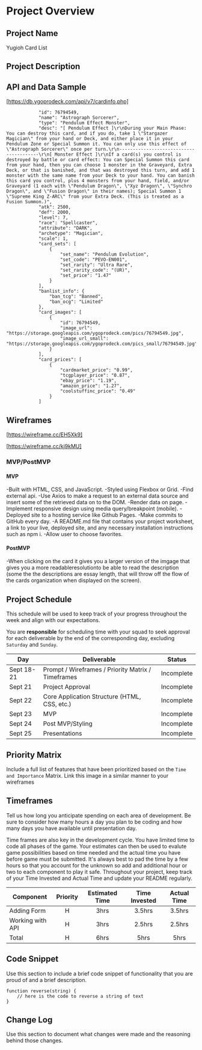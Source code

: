 
# Project Overview

## Project Name

Yugioh Card List

## Project Description



## API and Data Sample

[https://db.ygoprodeck.com/api/v7/cardinfo.php] 
```
            "id": 76794549,
            "name": "Astrograph Sorcerer",
            "type": "Pendulum Effect Monster",
            "desc": "[ Pendulum Effect ]\r\nDuring your Main Phase: You can destroy this card, and if you do, take 1 \"Stargazer Magician\" from your hand or Deck, and either place it in your Pendulum Zone or Special Summon it. You can only use this effect of \"Astrograph Sorcerer\" once per turn.\r\n----------------------------------------\r\n[ Monster Effect ]\r\nIf a card(s) you control is destroyed by battle or card effect: You can Special Summon this card from your hand, then you can choose 1 monster in the Graveyard, Extra Deck, or that is banished, and that was destroyed this turn, and add 1 monster with the same name from your Deck to your hand. You can banish this card you control, plus 4 monsters from your hand, field, and/or Graveyard (1 each with \"Pendulum Dragon\", \"Xyz Dragon\", \"Synchro Dragon\", and \"Fusion Dragon\" in their names); Special Summon 1 \"Supreme King Z-ARC\" from your Extra Deck. (This is treated as a Fusion Summon.)",
            "atk": 2500,
            "def": 2000,
            "level": 7,
            "race": "Spellcaster",
            "attribute": "DARK",
            "archetype": "Magician",
            "scale": 1,
            "card_sets": [
                {
                    "set_name": "Pendulum Evolution",
                    "set_code": "PEVO-EN001",
                    "set_rarity": "Ultra Rare",
                    "set_rarity_code": "(UR)",
                    "set_price": "1.47"
                }
            ],
            "banlist_info": {
                "ban_tcg": "Banned",
                "ban_ocg": "Limited"
            },
            "card_images": [
                {
                    "id": 76794549,
                    "image_url": "https://storage.googleapis.com/ygoprodeck.com/pics/76794549.jpg",
                    "image_url_small": "https://storage.googleapis.com/ygoprodeck.com/pics_small/76794549.jpg"
                }
            ],
            "card_prices": [
                {
                    "cardmarket_price": "0.99",
                    "tcgplayer_price": "0.87",
                    "ebay_price": "1.19",
                    "amazon_price": "1.27",
                    "coolstuffinc_price": "0.49"
                }
            ]
 ```
## Wireframes

[https://wireframe.cc/EH5Xk9]

[https://wireframe.cc/kj9kMU]

### MVP/PostMVP
 
#### MVP 

-Built with HTML, CSS, and JavaScript.
-Styled using Flexbox or Grid.
-Find external api.
-Use Axios to make a request to an external data source and insert some of the retrieved data on to the DOM.
-Render data on page.
-Implement responsive design using media query/breakpoint (mobile).
-Deployed site to a hosting service like Github Pages.
-Make commits to GitHub every day.
-A README.md file that contains your project worksheet, a link to your live, deployed site, and any necessary installation instructions such as npm i.
-Allow user to choose favorites. 

#### PostMVP  

-When clicking on the card it gives you a larger version of the imgage that gives you a more readableresolutionto be able to read the description (some the the descriptions are essay length, that will throw off the flow of the cards organization when displayed on the screen).


## Project Schedule

This schedule will be used to keep track of your progress throughout the week and align with our expectations.  

You are **responsible** for scheduling time with your squad to seek approval for each deliverable by the end of the corresponding day, excluding `Saturday` and `Sunday`.

|  Day | Deliverable | Status
|---|---| ---|
|Sept 18-21| Prompt / Wireframes / Priority Matrix / Timeframes | Incomplete
|Sept 21| Project Approval | Incomplete
|Sept 22| Core Application Structure (HTML, CSS, etc.) | Incomplete
|Sept 23| MVP | Incomplete
|Sept 24| Post MVP/Styling | Incomplete
|Sept 25| Presentations | Incomplete

## Priority Matrix

Include a full list of features that have been prioritized based on the `Time and Importance` Matrix.  Link this image in a similar manner to your wireframes

## Timeframes

Tell us how long you anticipate spending on each area of development. Be sure to consider how many hours a day you plan to be coding and how many days you have available until presentation day.

Time frames are also key in the development cycle.  You have limited time to code all phases of the game.  Your estimates can then be used to evalute game possibilities based on time needed and the actual time you have before game must be submitted. It's always best to pad the time by a few hours so that you account for the unknown so add and additional hour or two to each component to play it safe. Throughout your project, keep track of your Time Invested and Actual Time and update your README regularly.

| Component | Priority | Estimated Time | Time Invested | Actual Time |
| --- | :---: |  :---: | :---: | :---: |
| Adding Form | H | 3hrs| 3.5hrs | 3.5hrs |
| Working with API | H | 3hrs| 2.5hrs | 2.5hrs |
| Total | H | 6hrs| 5hrs | 5hrs |

## Code Snippet

Use this section to include a brief code snippet of functionality that you are proud of and a brief description.  

```
function reverse(string) {
	// here is the code to reverse a string of text
}
```

## Change Log
 Use this section to document what changes were made and the reasoning behind those changes. 
